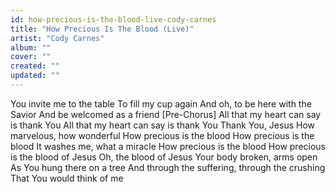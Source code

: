 ```yaml
---
id: how-precious-is-the-blood-live-cody-carnes
title: "How Precious Is The Blood (Live)"
artist: "Cody Carnes"
album: ""
cover: ""
created: ""
updated: ""
---
```


You invite me to the table
To fill my cup again
And oh, to be here with the Savior
And be welcomed as a friend
[Pre-Chorus]
All that my heart can say is thank You
All that my heart can say is thank You
Thank You, Jesus
How marvelous, how wonderful
How precious is the blood
How precious is the blood
It washes me, what a miracle
How precious is the blood
How precious is the blood of Jesus
Oh, the blood of Jesus
Your body broken, arms open
As You hung there on a tree
And through the suffering, through the crushing
That You would think of me